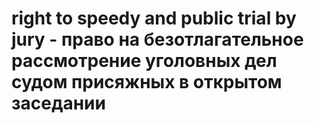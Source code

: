 # right to speedy and public trial by jury - право на безотлагательное рассмотрение уголовных дел судом присяжных в открытом заседании
